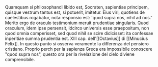 Quamquam si philosophandi libido est, Socraten, sapientiae principem, quisque vestrum tantus est, si potuerit, imitetur. Eius viri, quotiens de caelestibus rogabatur, nota responsio est: 'quod supra nos, nihil ad nos.' Merito ergo de oraculo testimonium meruit prudentiae singularis. Quod oraculum, idem ipse persensit, idcirco universis esse praepositum, non quod omnia comperisset, sed quod nihil se scire didicisset: ita confessae inperitiae summa prudentia est.
XIII cap. dell'[[Octavius]] di [[Minucius Felix]].
In questo punto si osserva veramente la differenza del pensiero cristiano. Proprio perch per  la sapienza Greca era impossibile conoscere  "quod supra nos", questo ora per la rivelazione del cielo diviene comprensibile.